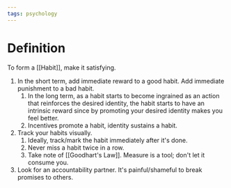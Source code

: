 ```yaml
---
tags: psychology
---
```


# Definition

To form a [[Habit]], make it satisfying.

1) In the short term, add immediate reward to a good habit. Add immediate punishment to a bad habit.
	1) In the long term, as a habit starts to become ingrained as an action that reinforces the desired identity, the habit starts to have an intrinsic reward since by promoting your desired identity makes you feel better.
	2) Incentives promote a habit, identity sustains a habit.
2) Track your habits visually.
	1) Ideally, track/mark the habit immediately after it's done.
	2) Never miss a habit twice in a row.
	3) Take note of [[Goodhart's Law]]. Measure is a tool; don't let it consume you.
3) Look for an accountability partner. It's painful/shameful to break promises to others.
